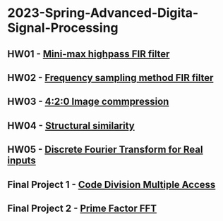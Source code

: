 # 2023-Spring-Advanced-Digita-Signal-Processing
## HW01 - [Mini-max highpass FIR filter](https://github.com/jxes993409/2023-Spring-Advanced-Digita-Signal-Processing/blob/main/HW01/ADSP_HW1.pdf)
## HW02 - [Frequency sampling method FIR filter](https://github.com/jxes993409/2023-Spring-Advanced-Digita-Signal-Processing/blob/main/HW02/ADSP_HW2.pdf)
## HW03 - [4:2:0 Image commpression](https://github.com/jxes993409/2023-Spring-Advanced-Digita-Signal-Processing/blob/main/HW03/ADSP_HW3.pdf)
## HW04 - [Structural similarity](https://github.com/jxes993409/2023-Spring-Advanced-Digita-Signal-Processing/blob/main/HW04/ADSP_HW4.pdf)
## HW05 - [Discrete Fourier Transform for Real inputs](https://github.com/jxes993409/2023-Spring-Advanced-Digita-Signal-Processing/blob/main/HW05/ADSP_HW5.pdf)
## Final Project 1 - [Code Division Multiple Access]()
## Final Project 2 - [Prime Factor FFT]()